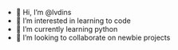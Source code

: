 - 👋 Hi, I’m @lvdins
- 👀 I’m interested in learning to code
- 🌱 I’m currently learning python
- 💞️ I’m looking to collaborate on newbie projects

<!---
lvdins/lvdins is a ✨ special ✨ repository because its `README.md` (this file) appears on your GitHub profile.
You can click the Preview link to take a look at your changes.
--->
